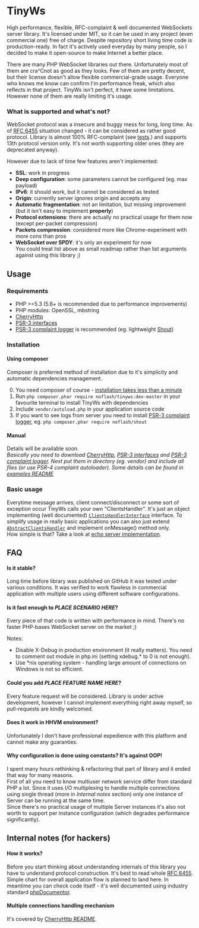 # TinyWs
High performance, flexible, RFC-complaint & well documented WebSockets server library. It's licensed under MIT, so it can be used in any project (even commercial one) free of charge.
Despite repository short living time code is production-ready. In fact it's actively used everyday by many people, so I decided to make it open-source to make Internet a better place.

There are many PHP WebSocket libraries out there. Unfortunately most of them are cra^Cnot as good as they looks. Few of them are pretty decent, but their license doesn't allow flexible commercial-grade usage.
Everyone who knows me know can confirm I'm performance freak, which also reflects in that project.
TinyWs isn't perfect, it have some limitations. However none of them are really limiting it's usage. 

### What is supported and what's not?
WebSocket protocol was a insecure and buggy mess for long, long time. As of [RFC 6455](https://tools.ietf.org/html/rfc6455) situation changed - it can be considered as rather good protocol. 
Library is almost 100% RFC-complaint (see [tests](https://github.com/kiler129/TinyWs/tree/master/tests).) and supports 13th protocol version only. It's not worth supporting older ones (they are deprecated anyway).

However due to lack of time few features aren't implemented:
  * **SSL**: work in progress
  * **Deep configuration**: some parameters cannot be configured (eg. max payload)
  * **IPv6**: it should work, but it cannot be considered as tested
  * **Origin**: currently server ignores origin and accepts any
  * **Automatic fragmentation**: not an limitation, but missing improvement (but it isn't easy to implement **properly**)
  * **Protocol extensions**: there are actually no practical usage for them now (except per-packet compression)
  * **Packets compression**: considered more like Chrome-experiment with more cons than pros
  * **WebSocket over SPDY**: it's only an experiment for now  
You could treat list above as small roadmap rather than list arguments against using this library ;)

## Usage
### Requirements
  * PHP >=5.3 (5.6+ is recommended due to performance improvements)
  * PHP modules: OpenSSL, mbstring
  * [CherryHttp](https://github.com/kiler129/CherryHttp)
  * [PSR-3 interfaces](https://github.com/php-fig/log)
  * [PSR-3 complaint logger](https://packagist.org/search/?tags=psr-3) is recommended (eg. lightweight [Shout](https://github.com/kiler129/Shout))

### Installation
#### Using composer
Composer is preferred method of installation due to it's simplicity and automatic dependencies management.

  0. You need composer of course - [installation takes less than a minute](https://getcomposer.org/download/)
  1. Run `php composer.phar require noflash/tinyws:dev-master` in your favourite terminal to install TinyWs with dependencies
  2. Include `vendor/autoload.php` in your application source code
  3. If you want to see logs from server you need to install [PSR-3 complaint logger](https://packagist.org/search/?tags=psr-3), eg. `php composer.phar require noflash/shout` 
 
#### Manual
Details will be available soon.  
*Basically you need to download [CherryHttp](https://github.com/kiler129/CherryHttp), [PSR-3 interfaces](https://github.com/php-fig/log) and [PSR-3 complaint logger](https://packagist.org/search/?tags=psr-3). Next put them in directory (eg. vendor) and include all files (or use PSR-4 complaint autoloader). Some details can be found in [examples README](https://github.com/kiler129/TinyWs/blob/master/examples/README.md)*

### Basic usage
Everytime message arrives, client connect/disconnect or some sort of exception occur TinyWs calls your own "ClientsHandler". It's just an object implementing (well documented) [`ClientsHandlerInterface`](https://github.com/kiler129/TinyWs/blob/master/src/ClientsHandlerInterface.php) interface. To simplify usage in really basic applications you can also just extend [`AbstractClientsHandler`](https://github.com/kiler129/TinyWs/blob/master/src/AbstractClientsHandler.php) and implement onMessage() method only.  
How simple is that? Take a look at [echo server implementation](https://github.com/kiler129/TinyWs/blob/master/examples/echoServer.php).

## FAQ
#### Is it stable?
Long time before library was published on GitHub it was tested under various conditions. It was verified to work flawless in commercial application with multiple users using different software configurations.

#### Is it fast enough to *PLACE SCENARIO HERE*?
Every piece of that code is written with performance in mind. There's no faster PHP-bases WebSocket server on the market ;)

Notes:
  * Disable X-Debug in production environment (it really matters).  You need to comment out module in php.ini (setting xdebug.* to 0 is not enough).
  * Use *nix operating system - handling large amount of connections on Windows is not so efficient.

#### Could you add *PLACE FEATURE NAME HERE*?
Every feature request will be considered. Library is under active development, however I cannot implement everything right away myself, so pull-requests are kindly welcomed.

#### Does it work in HHVM environment?
Unfortunately I don't have professional expedience with this platform and cannot make any guaranties.

#### Why configuration is done using constants? It's against OOP!
I spent many hours rethinking & refactoring that part of library and it ended that way for many reasons.  
First of all you need to know multiuser network service differ from standard PHP a lot. Since it uses I/O multiplexing to handle multiple connections using single thread (more in *Internal notes* section) only one instance of Server can be running at the same time.  
Since there's no practical usage of multiple Server instances it's also not worth to support per instance configuration (which degrades performance significantly).

## Internal notes (for hackers)
#### How it works?
Before you start thinking about understanding internals of this library you have to understand protocol construction. It's best to read whole [RFC 6455](https://tools.ietf.org/html/rfc6455).
Simple chart for overall application flow is planned to land here. In meantime you can check code itself - it's well documented using industry standard [phpDocumentor](http://manual.phpdoc.org).

#### Multiple connections handling mechanism
It's covered by [CherryHttp README](https://github.com/kiler129/CherryHttp/blob/master/README.md).
